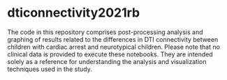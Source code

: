 # dticonnectivity2021rb

The code in this repository comprises post-processing analysis and graphing of results related to the differences in DTI connectivity between children with cardiac arrest and neurotypical children. Please note that no clinical data is provided to execute these notebooks. They are intended solely as a reference for understanding the analysis and visualization techniques used in the study.
